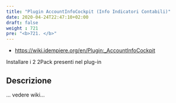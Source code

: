 ```yaml
---
title: "Plugin AccountInfoCockpit (Info Indicatori Contabili)"
date: 2020-04-24T22:47:10+02:00
draft: false
weight : 721
pre: "<b>721. </b>"
---
```



- https://wiki.idempiere.org/en/Plugin:_AccountInfoCockpit


Installare i 2 2Pack presenti nel plug-in


## Descrizione

... vedere wiki...
